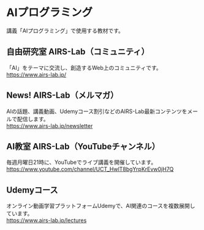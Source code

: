# AIプログラミング

講義「AIプログラミング」で使用する教材です。
  
## 自由研究室 AIRS-Lab（コミュニティ）
「AI」をテーマに交流し、創造するWeb上のコミュニティです。  
https://www.airs-lab.jp/  
  
## News! AIRS-Lab（メルマガ）
AIの話題、講義動画、Udemyコース割引などのAIRS-Lab最新コンテンツをメールで配信します。  
https://www.airs-lab.jp/newsletter  
  
## AI教室 AIRS-Lab（YouTubeチャンネル）
毎週月曜日21時に、YouTubeでライブ講義を開催しています。  
https://www.youtube.com/channel/UCT_HwlT8bgYrpKrEvw0jH7Q  
  
## Udemyコース
オンライン動画学習プラットフォームUdemyで、AI関連のコースを複数展開しています。  
https://www.airs-lab.jp/lectures  

